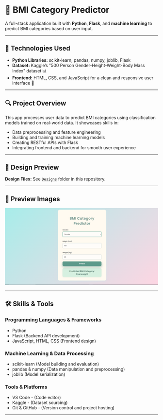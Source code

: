 # 🚀 BMI Category Predictor

A full-stack application built with **Python**, **Flask**, and **machine learning** to predict BMI categories based on user input.

---

## 🧠 Technologies Used
- **Python Libraries:** scikit-learn, pandas, numpy, joblib, Flask  
- **Dataset:** Kaggle’s "500 Person Gender-Height-Weight-Body Mass Index" dataset 📊  
- **Frontend:** HTML, CSS, and JavaScript for a clean and responsive user interface 🎨

---

## 🔍 Project Overview
This app processes user data to predict BMI categories using classification models trained on real-world data. It showcases skills in:  
- Data preprocessing and feature engineering  
- Building and training machine learning models  
- Creating RESTful APIs with Flask  
- Integrating frontend and backend for smooth user experience  

---
## 🎨 Design Preview

**Design Files:** See [`Designs`](designs/) folder in this repository. 

---

## 🎥 Preview Images

![Home Screen](designs/2.png) 

---

## 🛠 Skills & Tools

### Programming Languages & Frameworks
- Python  
- Flask (Backend API development)  
- JavaScript, HTML, CSS (Frontend design)

### Machine Learning & Data Processing
- scikit-learn (Model building and evaluation)  
- pandas & numpy (Data manipulation and preprocessing)  
- joblib (Model serialization)

### Tools & Platforms
- VS Code - (Code editor)  
- Kaggle - (Dataset sourcing)  
- Git & GitHub - (Version control and project hosting) 

---

